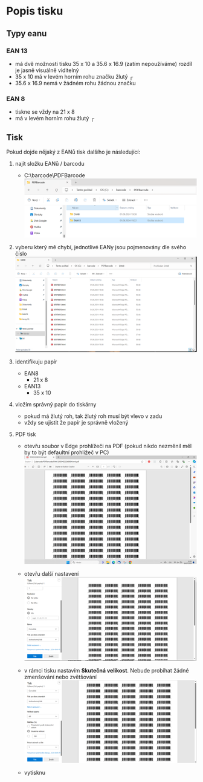 # Popis tisku

## Typy eanu

### EAN 13

- má dvě možnosti tisku 35 x 10 a 35.6 x 16.9 (zatím nepoužíváme) rozdíl je jasně visuálně viditelný
- 35 x 10 má v levém horním rohu značku žlutý ┌
- 35.6 x  16.9 nemá v žádném rohu žádnou značku

### EAN 8

- tiskne se vždy na 21 x 8
- má v levém horním rohu žlutý ┌

## Tisk

Pokud dojde nějaký z EANů tisk dalšího je následující:

1) najít složku EANů / barcodu
    - C:\barcode\PDFBarcode
    ![Slozka](Slozka.png)

1) vyberu který mě chybí, jednotlivé EANy jsou pojmenovány dle svého číslo
    ![Cislo](Soubor.png)

1) identifikuju papír
    - EAN8
        - 21 x 8
    - EAN13
        - 35 x 10

1) vložím správný papír do tiskárny
    - pokud má žlutý roh, tak žlutý roh musí být vlevo v zadu
    - vždy se ujistit že papír je správně vložený

1) PDF tisk
    - otevřu soubor v Edge prohlížeči na PDF (pokud nikdo nezměnil měl by to být defaultní prohlížeč v PC)
    ![Edge](Edge.png)

    - otevřu další nastavení
    ![DalsiNastaveni](DalsiNastaveni.png)

    - v rámci tisku nastavím **Skutečná velikost**. Nebude probíhat žádné zmenšování nebo zvětšování
    ![SkutecnaVelikost](SkutecnaVelikost.png)

    - vytisknu

